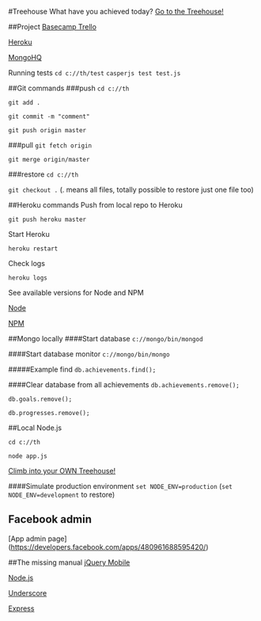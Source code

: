 #Treehouse
What have you achieved today?
[Go to the Treehouse!](http://www.treehouse.io)

##Project
[Basecamp Trello](https://trello.com/b/xTuMReiw/treehouse)

[Heroku](https://api.heroku.com/myapps/treehouseapp)

[MongoHQ](https://new.mongohq.com/treehouse/mongo/treehouse/collections)

Running tests
`cd c://th/test`
`casperjs test test.js`

##Git commands
###push
`cd c://th`

`git add .`

`git commit -m "comment"`

`git push origin master`

###pull
`git fetch origin`

`git merge origin/master`

###restore
`cd c://th`

`git checkout .` (. means all files, totally possible to restore just one file too)


##Heroku commands
Push from local repo to Heroku

`git push heroku master`

Start Heroku

`heroku restart`

Check logs

`heroku logs`


See available versions for Node and NPM

[Node](http://heroku-buildpack-nodejs.s3.amazonaws.com/manifest.nodejs)

[NPM](http://heroku-buildpack-nodejs.s3.amazonaws.com/manifest.npm)


##Mongo locally
####Start database
`c://mongo/bin/mongod`


####Start database monitor
`c://mongo/bin/mongo`


#####Example find
`db.achievements.find();`

####Clear database from all achievements
`db.achievements.remove();`

`db.goals.remove();`

`db.progresses.remove();`

##Local Node.js

`cd c://th`

`node app.js`

[Climb into your OWN Treehouse!](http://localhost:1337/)

####Simulate production environment
`set NODE_ENV=production` (`set NODE_ENV=development` to restore)


##  Facebook admin
[App admin page] (https://developers.facebook.com/apps/480961688595420/)

##The missing manual
[jQuery Mobile](http://jquerymobile.com/)

[Node.js](http://nodejs.org/)

[Underscore](http://documentcloud.github.com/underscore/)

[Express](http://expressjs.com/)